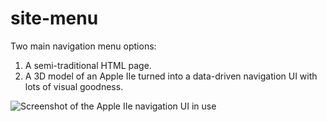 # site-menu

Two main navigation menu options:

1. A semi-traditional HTML page.
2. A 3D model of an Apple IIe turned into a data-driven navigation UI with lots of visual goodness.

![Screenshot of the Apple IIe navigation UI in use](https://www.thoughtrights.com/menu/assets/site-menu-README-IMAGE-apple-IIe.png)





